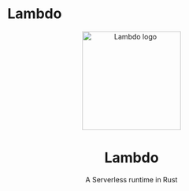 # Lambdo

<div align="center">
  <img src="https://user-images.githubusercontent.com/50552672/207000761-65516609-5c16-4263-92bd-f6f01eaaac84.png" alt="Lambdo logo" style="width:200px;"/>
  <br>
  <h1>Lambdo</h1>
  <p>A Serverless runtime in Rust </p>
</div>
